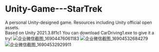 # Unity-Game---StarTrek
A personal Unity-designed game. Resources including Unity official open assets.\
Based on Unity 2021.3.8f1c1
You can download CarDriving1.exe to give it a try!
![企业微信截图_16904476061183](https://github.com/SinomiyaKaguya/Unity-Game---StarTrek/assets/91616214/9ef83cdf-cd9a-4b1a-9732-89bb038a37c1)
![企业微信截图_16904532684279](https://github.com/SinomiyaKaguya/Unity-Game---StarTrek/assets/91616214/f9fbd6dd-3d72-4a1d-8cf9-9200821d4285)
![企业微信截图_16904532929911](https://github.com/SinomiyaKaguya/Unity-Game---StarTrek/assets/91616214/61b882d1-6bc7-4caa-888b-f205c83831c8)
